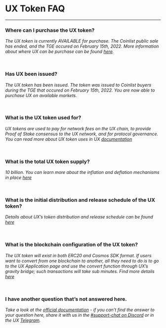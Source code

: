 # UX Token FAQ

---

### Where can I purchase the UX token? 

_The UX token is currently AVAILABLE for purchase. The Coinlist public sale has ended, and the TGE occured on February 15th, 2022. More information about where UX can be purchase can be found [here](https://www.coingecko.com/en/coins/umee)._

<br>

### Has UX been issued? 

_The UX token has been issued. The token was issued to Coinlist buyers during the TGE that occured on February 15th, 2022. You are now able to purchase UX on available markets._

<br>

### What is the UX token used for? 

_UX tokens are used to pay for network fees on the UX chain, to provide Proof of Stake consensus to the UX network, and for protocol governance. You can read more about UX token uses in UX [documentation](https://learning.ux.xyz/overview/UX-token/token-utility.html)_


<br>

### What is the total UX token supply? 

_10 billion. You can learn more about the inflation and deflation mechanisms in place [here](https://learning.ux.xyz/overview/UX-token/tokenomics.html#supply)_


<br>

### What is the initial distribution and release schedule of the UX token? 

_Details about UX’s token distribution and release schedule can be found [here](https://learning.ux.xyz/overview/UX-token/tokenomics.html#supply)_


<br>

### What is the blockchain configuration of the UX token? 

_The UX token will exist in both ERC20 and Cosmos SDK format. If users want to convert from one blockchain to another, all they need to do is to go to the UX Application page and use the convert function through UX’s gravity bridge; such transactions will take sub minutes. Find more details [here](https://learning.ux.xyz/overview/UX-token/token-format.html)_

<br>

### I have another question that’s not answered here. 

_Take a look at the [official documentation](https://learning.ux.xyz/) - if you can’t find the answer to your question here, share it with us in the [#support-chat on Discord](https://discord.com/invite/uxchain) or in the UX [Telegram](https://t.me/umeecrosschain)._


<br>
